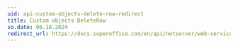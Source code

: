 ```yaml
---
uid: api-custom-objects-delete-row-redirect
title: Custom objects DeleteRow
so.date: 06.18.2024
redirect_url: https://docs.superoffice.com/en/api/netserver/web-services/howto/custom-objects/rest-delete-custom-object-row.html
---
```

